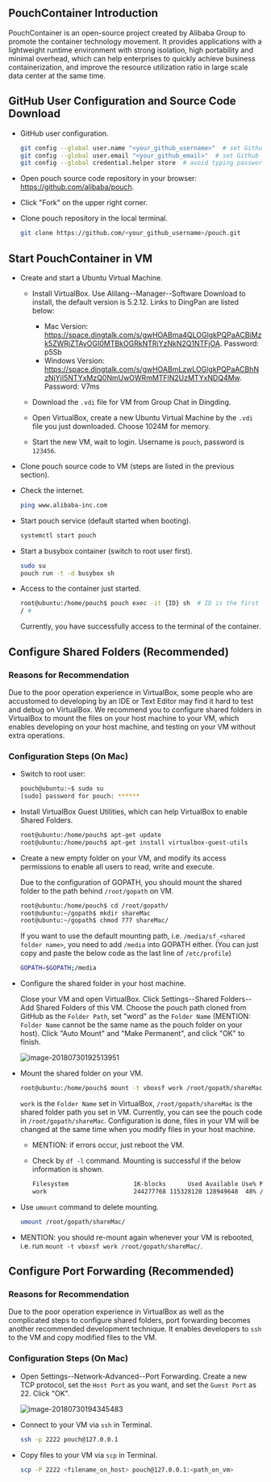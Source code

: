 ## PouchContainer Introduction

PouchContainer is an open-source project created by Alibaba Group to promote the container technology movement. It provides applications with a lightweight runtime environment with strong isolation, high portability and minimal overhead, which can help enterprises to quickly achieve business containerization, and improve the resource utilization ratio in large scale data center at the same time.

## GitHub User Configuration and Source Code Download

- GitHub user configuration.

  ```bash
  git config --global user.name "<your_github_username>"  # set Github username
  git config --global user.email "<your_github_email>"  # set Github email
  git config --global credential.helper store  # avoid typing password every time during pulling
  ```

- Open pouch source code repository in your browser: <https://github.com/alibaba/pouch>.

- Click "Fork" on the upper right corner.

- Clone pouch repository in the local terminal.

  ```bash
  git clone https://github.com/<your_github_username>/pouch.git
  ```

## Start PouchContainer in VM

- Create and start a Ubuntu Virtual Machine.

  - Install VirtualBox. Use Alilang--Manager--Software Download to install, the default version is 5.2.12. Links to DingPan are listed below:
    - Mac Version: <https://space.dingtalk.com/s/gwHOABma4QLOGlgkPQPaACBiMzk5ZWRjZTAyOGI0MTBkOGRkNTRjYzNkN2Q1NTFjOA>. Password: p5Sb
    - Windows Version: <https://space.dingtalk.com/s/gwHOABmLzwLOGlgkPQPaACBhNzNjYjI5NTYxMzQ0NmUwOWRmMTFlN2UzMTYxNDQ4Mw>. Password: V7ms

  - Download the `.vdi` file for VM from Group Chat in Dingding.
  - Open VirtualBox, create a new Ubuntu Virtual Machine by the `.vdi` file you just downloaded. Choose 1024M for memory.
  - Start the new VM, wait to login. Username is `pouch`, password is `123456`.

- Clone pouch source code to VM (steps are listed in the previous section).

- Check the internet.

  ```bash
  ping www.alibaba-inc.com
  ```

- Start pouch service (default started when booting).

  ```bash
  systemctl start pouch
  ```

- Start a busybox container (switch to root user first).

  ```bash
  sudo su
  pouch run -t -d busybox sh
  ```

- Access to the container just started.

  ```bash
  root@ubuntu:/home/pouch$ pouch exec -it {ID} sh  # ID is the first 6 digits of the output of the last command
  / # 
  ```

  Currently, you have successfully access to the terminal of the container.

## Configure Shared Folders (Recommended)

### Reasons for Recommendation

Due to the poor operation experience in VirtualBox, some people who are accustomed to developing by an IDE or Text Editor may find it hard to test and debug on VirtualBox. We recommend you to configure shared folders in VirtualBox to mount the files on your host machine to your VM, which enables developing on your host machine, and testing on your VM without extra operations.

### Configuration Steps (On Mac)

- Switch to root user:

  ```bash
  pouch@ubuntu:~$ sudo su
  [sudo] password for pouch: ******
  ```

- Install VirtualBox Guest Utilities, which can help VirtualBox to enable Shared Folders.

  ```bash
  root@ubuntu:/home/pouch$ apt-get update
  root@ubuntu:/home/pouch$ apt-get install virtualbox-guest-utils
  ```

- Create a new empty folder on your VM, and modify its access permissions to enable all users to read, write and execute.

  Due to the configuration of GOPATH, you should mount the shared folder to the path behind `/root/gopath` on VM.

  ```bash
  root@ubuntu:/home/pouch$ cd /root/gopath/
  root@ubuntu:~/gopath$ mkdir shareMac
  root@ubuntu:~/gopath$ chmod 777 shareMac/
  ```

  If you want to use the default mounting path, i.e. `/media/sf_<shared folder name>`, you need to add `/media` into GOPATH either. (You can just copy and paste the below code as the last line of `/etc/profile`)

  ```bash
  GOPATH=$GOPATH;/media 
  ```

- Configure the shared folder in your host machine.

  Close your VM and open VirtualBox. Click Settings--Shared Folders--Add Shared Folders of this VM. Choose the pouch path cloned from GitHub as the `Folder Path`, set "word" as the `Folder Name` (MENTION: `Folder Name` cannot be the same name as the pouch folder on your host). Click "Auto Mount" and "Make Permanent", and click "OK" to finish.

  ![image-20180730192513951](https://i.loli.net/2018/07/30/5b5f2cbce4f54.png)

- Mount the shared folder on your VM.

  ```bash
  root@ubuntu:/home/pouch$ mount -t vboxsf work /root/gopath/shareMac/
  ```

  `work` is the `Folder Name` set in VirtualBox, `/root/gopath/shareMac` is the shared folder path you set in VM. Currently, you can see the pouch code in `/root/gopath/shareMac`. Configuration is done, files in your VM will be changed at the same time when you modify files in your host machine.

  - MENTION: if errors occur, just reboot the VM.

  - Check by `df -l` command. Mounting is successful if the below information is shown.

    ```bash
    Filesystem                  1K-blocks      Used Available Use% Mounted on
    work                        244277768 115328120 128949648  48% /root/gopath/shareMac
    ```

- Use `umount` command to delete mounting.

  ```bash
  umount /root/gopath/shareMac/
  ```

- MENTION: you should re-mount again whenever your VM is rebooted, i.e. run `mount -t vboxsf work /root/gopath/shareMac/`.

## Configure Port Forwarding (Recommended)

### Reasons for Recommendation

Due to the poor operation experience in VirtualBox as well as the complicated steps to configure shared folders, port forwarding becomes another recommended development technique. It enables developers to `ssh` to the VM and copy modified files to the VM.

### Configuration Steps (On Mac)

- Open Settings--Network-Advanced--Port Forwarding. Create a new TCP protocol, set the `Host Port` as you want, and set the `Guest Port` as 22. Click "OK".

  ![image-20180730194345483](https://i.loli.net/2018/07/30/5b5f2cbc4a0d3.png)

- Connect to your VM via `ssh` in Terminal.

  ```bash
  ssh -p 2222 pouch@127.0.0.1
  ```

- Copy files to your VM via `scp` in Terminal.

  ```bash
  scp -P 2222 <filename_on_host> pouch@127.0.0.1:<path_on_vm>
  ```